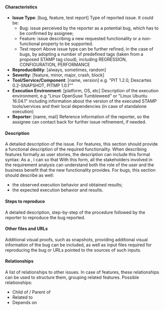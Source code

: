 #### Characteristics
- **Issue Type**: [bug, feature, test report]
Type of reported issue. It could be:
  - Bug: issue perceived by the reporter as a potential bug, which has to be confirmed by assignee;
  - Feature: issue describing a new requested functionality or a non-functional property to be supported.
  - Test report
Above issue type can be further refined, in the case of bugs, by adopting a number of
predefined tags (taken from a proposed STAMP tag cloud), including REGRESSION, CONFIGURATION, PERFORMANCE
- **Reproducibility**: [always, sometimes, random]
- **Severity**: [feature, minor, major, crash, block]
- **Tool/Service/Component**: [name, version]
e.g. "PIT 1.2.0, Descartes 0.2-SNAPSHOT, PITMP 1.0.1""
- **Execution Environment**: [platform, OS, etc]
Description of the execution environment, e.g "Linux OpenSuse Tumbleweed" or "Linux Ubuntu 16.04.1"
including information about the version of the executed STAMP tools/services and their
local dependencies (in case of standalone execution)
- **Reporter**: [name, mail]
Reference information of the reporter, so the assignee can contact back for further issue refinement, if needed.

#### Description
A detailed description of the issue.
For features, this section should provide a functional description of the required functionality. When describing features formally as user stories, the description can include this formal syntax:
As a <role>, I can <activity> so that <business value>
With this form, all the stakeholders involved in the requirement analysis can understand both the role of the user and the business benefit that the new functionality provides.
For bugs, this section should describe as well:
  - the observed execution behavior and obtained results;
  - the expected execution behavior and results.

#### Steps to reproduce
A detailed description, step-by-step of the procedure followed by the reporter to reproduce the bug reported.

#### Other files and URLs
Additional visual proofs, such as snapshots, providing additional visual information of the bug can be included,
as well as input files required for reproducing the bug or URLs pointed to the sources of such inputs.

#### Relationships
A list of relationships to other issues. In case of features, these relationships can be used to structure them,
grouping related features. Possible relationships:
  - Child of / Parent of
  - Related to
  - Depends on